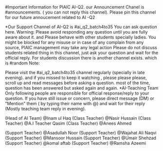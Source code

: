 #Important Information for PIAIC AI-Q2. 
our Announcement Chanel is #announcements. ( you can not reply this channel). Please pin this channel for our future annoucement related to AI -Q2

*Our Support Channel of AI-Q2 is #ai_q2_batch4to35 
You can ask question here. 
Warning: Please avoid responding any question until you are fully aware about it. and Please behave with other students specially ladies. 
You might be blocked for any misuse or in case of any complain from any source, PIAIC management may take any legal action Please do not discuss students related thing in this channel, just ask your question and wait for the official reply. 
For students discussion there is another channel exists. which is #random Note: 

Please visit the #ai_q2_batch4to35 channel regularly (specially in late evening). and if you missed to keep it watching , please please please, scroll up and read messages before asking a question. most of the time, question has been answered but asked again and again. 
*AI-Teaching Team 
Only following people are responsible for official response/reply to your question. 
If you have still issue or concern, please direct message (DM) or "Mention" them ( by typing their name with @) and wait for their reply (Mostly teaching team reply in evening). 

(Head of AI Team) @Inam ul Haq 
(Class Teacher) @Nasir Hussain 
(Class Teacher) @A.I Teacher Qasim 
(Class Teacher) @Anees Ahmed

(Support Teacher) @Asadullah Noor 
(Support Teacher) @Wajahat Ali Naqvi 
(Support Teacher) @Mansoor Hussain 
(Support Teacher) @Umair Shehzad 
(Support Teacher) @komal aftab 
(Support Teacher) @Ramsha Azeemi


